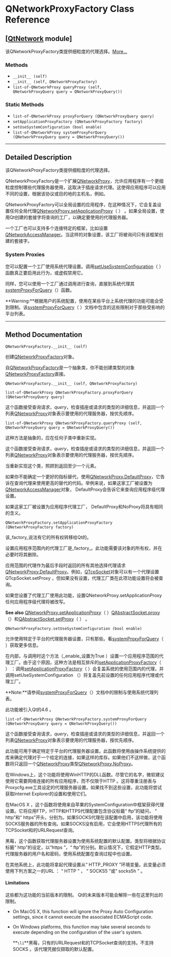 # QNetworkProxyFactory Class Reference

## [[QtNetwork](index.htm) module]

该QNetworkProxyFactory类提供细粒度的代理选择。[More...](#details)

### Methods

*   `__init__ (self)`
*   `__init__ (self, QNetworkProxyFactory)`
*   `list-of-QNetworkProxy queryProxy (self, QNetworkProxyQuery query = QNetworkProxyQuery())`

### Static Methods

*   `list-of-QNetworkProxy proxyForQuery (QNetworkProxyQuery query)`
*   `setApplicationProxyFactory (QNetworkProxyFactory factory)`
*   `setUseSystemConfiguration (bool enable)`
*   `list-of-QNetworkProxy systemProxyForQuery (QNetworkProxyQuery query = QNetworkProxyQuery())`

* * *

## Detailed Description

该QNetworkProxyFactory类提供细粒度的代理选择。

QNetworkProxyFactory是一个扩展[QNetworkProxy](qnetworkproxy.html)，允许应用程序有一个更细粒度控制哪些代理服务器使用，这取决于插座请求代理。这使得应用程序可以应用不同的设置，根据该协议或目的地的主机名，例如。

QNetworkProxyFactory可以全局设置的应用程序，在这种情况下，它会复盖设置任何全局代理[QNetworkProxy.setApplicationProxy](qnetworkproxy.html#setApplicationProxy)（ ） 。如果全局设置，使用Qt创建的套接字将查询的工厂，以确定要使用的代理服务器。

一个工厂也可以支持多个连接特定的框架，比如设置[QNetworkAccessManager](qnetworkaccessmanager.html)。当这样的对象设置，该工厂将被询问只有该框架创建的套接字。

### System Proxies

您可以配置一个工厂使用系统代理设置。调用[setUseSystemConfiguration](qnetworkproxyfactory.html#setUseSystemConfiguration)（ ）函数真正要启用此行为，或虚假禁用它。

同样，您可以使用一个工厂通过调用进行查询，直接到系统代理其[systemProxyForQuery](qnetworkproxyfactory.html#systemProxyForQuery)（）函数。

**Warning:**根据用户的系统配置，使用在某些平台上系统代理的功能可能会受到限制。该[systemProxyForQuery](qnetworkproxyfactory.html#systemProxyForQuery)（ ）文档中包含的这些限制对于那些受影响的平台列表。

* * *

## Method Documentation

```
QNetworkProxyFactory.__init__ (self)
```

创建[QNetworkProxyFactory](qnetworkproxyfactory.html)对象。

自[QNetworkProxyFactory](qnetworkproxyfactory.html)是一个抽象类，你不能创建类型的对象[QNetworkProxyFactory](qnetworkproxyfactory.html)直接。

```
QNetworkProxyFactory.__init__ (self, QNetworkProxyFactory)
```

```
list-of-QNetworkProxy QNetworkProxyFactory.proxyForQuery (QNetworkProxyQuery query)
```

这个函数接受查询请求，_query_，检查插座或请求的类型的详细信息，并返回一个列表[QNetworkProxy](qnetworkproxy.html)对象表示要使用的代理服务器，按优先顺序。

```
list-of-QNetworkProxy QNetworkProxyFactory.queryProxy (self, QNetworkProxyQuery query = QNetworkProxyQuery())
```

这种方法是抽象的，应在任何子类中重新实现。

这个函数接受查询请求，_query_，检查插座或请求的类型的详细信息，并返回一个列表[QNetworkProxy](qnetworkproxy.html)对象表示要使用的代理服务器，按优先顺序。

当重新实现这个类，照顾到返回至少一个元素。

如果你不能确定一个更好的指标替代，使用[QNetworkProxy.DefaultProxy](qnetworkproxy.html#ProxyType-enum)，它告诉在查询代理来使用更高的替代的代码。举例来说，如果这家工厂被设置为[QNetworkAccessManager](qnetworkaccessmanager.html)对象， DefaultProxy会告诉它来查询应用程序级代理设置。

如果这家工厂被设置为应用程序代理工厂， DefaultProxy和NoProxy将具有相同的含义。

```
QNetworkProxyFactory.setApplicationProxyFactory (QNetworkProxyFactory factory)
```

该_factory_说法有它的所有权转移给Qt的。

设置应用程序范围内的代理工厂是_factory_。此功能需要该对象的所有权，并在必要时将其删除。

应用范围的代理作为最后手段时返回的所有其他选择代理请求[QNetworkProxy.DefaultProxy](qnetworkproxy.html#ProxyType-enum)。例如，[QTcpSocket](qtcpsocket.html)对象可以有一个代理设置QTcpSocket.setProxy ，但如果没有设置，代理工厂类在此项功能设置将会被查询。

如果您设置了代理工厂使用此功能，设置QNetworkProxy.setApplicationProxy任何应用程序级代理将被改写。

**See also** [QNetworkProxy.setApplicationProxy](qnetworkproxy.html#setApplicationProxy)（ ）[QAbstractSocket.proxy](qabstractsocket.html#proxy)（）和[QAbstractSocket.setProxy](qabstractsocket.html#setProxy)（ ） 。

```
QNetworkProxyFactory.setUseSystemConfiguration (bool enable)
```

允许使用特定于平台的代理服务器设置，只有那些。看[systemProxyForQuery](qnetworkproxyfactory.html#systemProxyForQuery)（ ）获取更多信息。

在内部，与调用时这个方法（_enable_设置为True ）设置一个应用程序范围的代理工厂。由于这个原因，这种方法是相互排斥的[setApplicationProxyFactory](qnetworkproxyfactory.html#setApplicationProxyFactory)（ ） ：调用[setApplicationProxyFactory](qnetworkproxyfactory.html#setApplicationProxyFactory)（ ）会复盖系统的使用范围内的代理，并调用setUseSystemConfiguration （）将复盖先前设置的任何应用程序代理或代理工厂。

**Note:**请参阅[systemProxyForQuery](qnetworkproxyfactory.html#systemProxyForQuery)（）文档中的限制与使用系统代理列表。

此功能被引入Qt的4.6 。

```
list-of-QNetworkProxy QNetworkProxyFactory.systemProxyForQuery (QNetworkProxyQuery query = QNetworkProxyQuery())
```

这个函数接受查询请求，_query_，检查插座或请求的类型的详细信息，并返回一个列表[QNetworkProxy](qnetworkproxy.html)对象表示要使用的代理服务器，按优先顺序。

此功能可用于确定特定于平台的代理服务器设置。此函数将使用由操作系统提供的库来确定代理对于一个给定的连接，如果这样的库存。如果他们不这样做，这个函数将只返回一个[QNetworkProxy](qnetworkproxy.html)类型[QNetworkProxy.NoProxy](qnetworkproxy.html#ProxyType-enum)。

在Windows上，这个功能将使用WinHTTP的DLL函数。尽管它的名字，微软建议使用它需要网络连接的所有应用程序，而不仅限于HTTP 。这将尊重注册表与Proxycfg.exe工具设定的代理服务器设置。如果找不到这些设置，此功能将尝试获取Internet Explorer的设置和使用它们。

在MacOS X ，这个函数将使用来自苹果的SystemConfiguration中框架获得代理设置。它将应用FTP，HTTP和HTTPS代理配置包含协议标籤“ ftp”的疑问， “ http”和“ https”开头，分别为。如果SOCKS代理在该配置中启用，该功能将使用SOCKS服务器的所有查询。如果SOCKS没有启用，它会使用HTTPS代理所有的TCPSocket和的URLRequest查询。

黑莓，这个函数获取代理服务器设置为使用系统配置的默认配置。类型将根据协议标籤“ http”的设定，以“https ”，“ ftp”的分别。默认情况下，它假定HTTP类型。代理服务器的用户名和密码，使用系统配置在查询过程中也设置。

在其他系统上，此功能将拿起代理设置从“ HTTP_PROXY ”环境变量。此变量必须使用下列方案之一的URL ： “ HTTP ” ， “ SOCKS5 ”或“ socks5h ” 。

#### Limitations

这些都为这功能的当前版本的限制。 Qt的未来版本可能会解除一些在这里列出的限制。

*   On MacOS X, this function will ignore the Proxy Auto Configuration settings, since it cannot execute the associated ECMAScript code.
*   On Windows platforms, this function may take several seconds to execute depending on the configuration of the user's system.

    **`\li`**黑莓，只有的URLRequest和的TCPSocket查询的支持。不支持SOCKS 。该代理凭据仅撷取的默认配置。